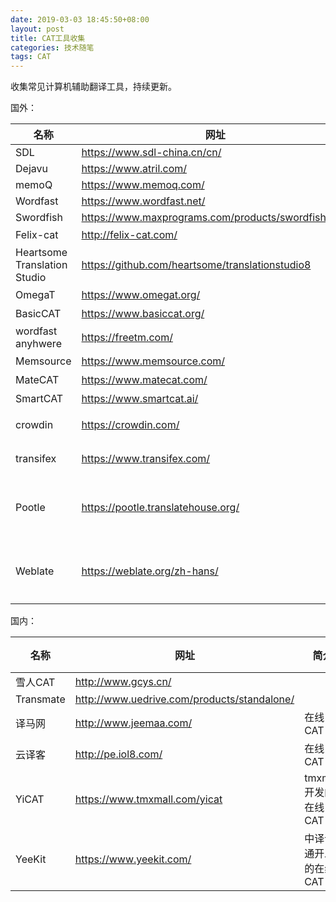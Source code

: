 ```yaml
---
date: 2019-03-03 18:45:50+08:00
layout: post
title: CAT工具收集
categories: 技术随笔
tags: CAT
---
```



收集常见计算机辅助翻译工具，持续更新。

国外：

| 名称                           | 网址                                                    | 简介       |
| ---------------------------- | ----------------------------------------------------- | -------- |
| SDL                          | <https://www.sdl-china.cn/cn/>                        |          |
| Dejavu                       | <https://www.atril.com/>                              |          |
| memoQ                        | <https://www.memoq.com/>                              |          |
| Wordfast                     | <https://www.wordfast.net/>                           |          |
| Swordfish                    | <https://www.maxprograms.com/products/swordfish.html> |          |
| Felix-cat                    | <http://felix-cat.com/>                               | 开源       |
| Heartsome Translation Studio | <https://github.com/heartsome/translationstudio8>     | 开源       |
| OmegaT                       | <https://www.omegat.org/>                             | 开源       |
| BasicCAT                     | <https://www.basiccat.org/>                           | 开源       |
| wordfast anyhwere            | <https://freetm.com/>                                 | 在线       |
| Memsource                    | <https://www.memsource.com/>                          | 在线       |
| MateCAT                      | <https://www.matecat.com/>                            | 在线       |
| SmartCAT                     | <https://www.smartcat.ai/>                            | 在线       |
| crowdin                      | <https://crowdin.com/>                                | 众包平台     |
| transifex                    | <https://www.transifex.com/>                          | 众包平台     |
| Pootle                       | <https://pootle.translatehouse.org/>                  | 在线本地化；开源 |
| Weblate                      | <https://weblate.org/zh-hans/>                        | 在线本地化；开源 |

国内：

| 名称        | 网址                                            | 简介              | 分类  |
| --------- | --------------------------------------------- | --------------- | --- |
| 雪人CAT     | <http://www.gcys.cn/>                         |                 | CAT |
| Transmate | <http://www.uedrive.com/products/standalone/> |                 | CAT |
| 译马网       | <http://www.jeemaa.com/>                      | 在线CAT           | CAT |
| 云译客       | <http://pe.iol8.com/>                         | 在线CAT           | CAT |
| YiCAT     | <https://www.tmxmall.com/yicat>               | tmxmall开发的在线CAT | CAT |
| YeeKit    | <https://www.yeekit.com/>                     | 中译语通开发的在线CAT    | CAT |


